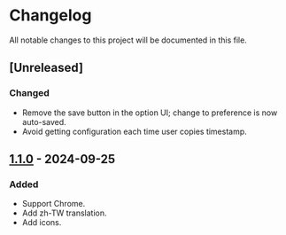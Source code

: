 # Changelog
All notable changes to this project will be documented in this file.

## [Unreleased]
### Changed
- Remove the save button in the option UI; change to preference is now auto-saved.
- Avoid getting configuration each time user copies timestamp.

## [1.1.0] - 2024-09-25
### Added
- Support Chrome.
- Add zh-TW translation.
- Add icons.

[1.1.0]: https://github.com/lumynou5/live-time-copier/releases/tag/v1.1.0
